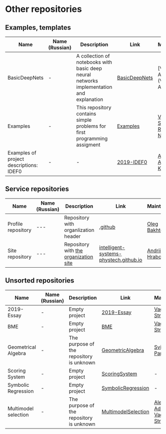 # Other repositories 
## Examples, templates
|Name| Name (Russian) | Description | Link | Maintainers |
| --- | --- | --- | --- | --- |
| BasicDeepNets | - | A collection of notebooks with basic deep neural networks implementation and explanation | [BasicDeepNets](https://github.com/Intelligent-Systems-Phystech/BasicDeepNets) | [Vasiliy Alekseev](Vasiliy Alekseev)
| Examples | - | This repository contains simple problems for first programming assigment | [Examples](https://github.com/Intelligent-Systems-Phystech/Examples) | [Vadim Strijov](https://github.com/Strijov), [Radoslav Neychev](https://github.com/neychev)
| Examples of project descriptions: IDEF0 | - | - |[2019-IDEF0](https://github.com/Intelligent-Systems-Phystech/2019-IDEF0) | [Arkady Ilin](https://github.com/Wapwolf), [Anastasiia Kurmukova](https://github.com/smeshk)

## Service repositories
|Name| Name (Russian) | Description | Link | Maintainers |
| --- | --- | --- | --- | --- |
| Profile repository | --- | Repository with organlization header | [.github](https://github.com/Intelligent-Systems-Phystech/.github) | [Oleg Bakhteev](github.com/bahleg)
| Site repository| --- | Repository with [the organization site](https://intelligent-systems-phystech.github.io) | [intelligent-systems-phystech.github.io](https://github.com/Intelligent-Systems-Phystech/intelligent-systems-phystech.github.io) | [Andrii Hraboviy](https://github.com/andriygav) |

## Unsorted repositories
|Name| Name (Russian) | Description | Link | Maintainers |
| --- | --- | --- | --- | --- |
| 2019-Essay | - | Empty project | [2019-Essay](https://github.com/Intelligent-Systems-Phystech/2019-Essay) | [Vadim Strijov](https://github.com/Strijov)
| BME | - | Empty project | [BME](https://github.com/Intelligent-Systems-Phystech/BME) | [Vadim Strijov](https://github.com/Strijov)
| Geometrical Algebra| - | The purpose of the repository is unknown | [GeometricAlgebra](https://github.com/Intelligent-Systems-Phystech/GeometricAlgebra) | [Sviatoslav Panchenko](https://github.com/PanchenkoSviatoslav) 
| Scoring System | - | Empty project |[ScoringSystem](https://github.com/Intelligent-Systems-Phystech/ScoringSystem) | - |
| Symbolic Regression | - | Empty project | [SymbolicRegression](https://github.com/Intelligent-Systems-Phystech/SymbolicRegression) | - |
| Multimodel selection | - | The purpose of the repository is unknown | [MultimodelSelection](https://github.com/Intelligent-Systems-Phystech/MultimodelSelection) |  [Alexander Aduenko](https://github.com/aduenko), [Vadim Strijov](https://github.com/Strijov)
